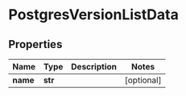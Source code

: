 # PostgresVersionListData

## Properties
| Name | Type | Description | Notes |
| ------------ | ------------- | ------------- | ------------- |
| **name** | **str** |  | [optional]  |



